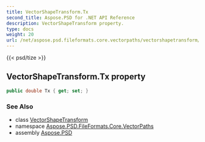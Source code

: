 ```yaml
---
title: VectorShapeTransform.Tx
second_title: Aspose.PSD for .NET API Reference
description: VectorShapeTransform property. 
type: docs
weight: 20
url: /net/aspose.psd.fileformats.core.vectorpaths/vectorshapetransform/tx/
---
```

{{< psd/tize >}}
## VectorShapeTransform.Tx property

```csharp
public double Tx { get; set; }
```

### See Also

* class [VectorShapeTransform](../)
* namespace [Aspose.PSD.FileFormats.Core.VectorPaths](../../vectorshapetransform/)
* assembly [Aspose.PSD](../../../)



